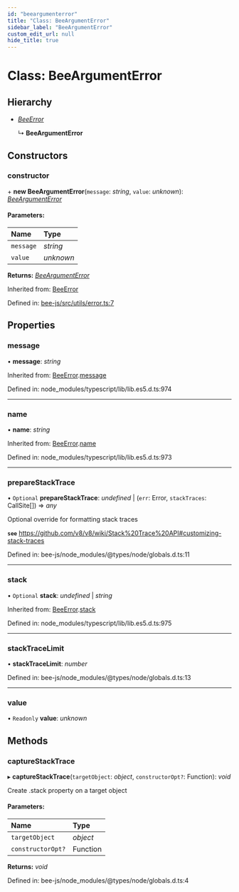 ```yaml
---
id: "beeargumenterror"
title: "Class: BeeArgumentError"
sidebar_label: "BeeArgumentError"
custom_edit_url: null
hide_title: true
---
```


# Class: BeeArgumentError

## Hierarchy

* [*BeeError*](beeerror.md)

  ↳ **BeeArgumentError**

## Constructors

### constructor

\+ **new BeeArgumentError**(`message`: *string*, `value`: *unknown*): [*BeeArgumentError*](beeargumenterror.md)

#### Parameters:

Name | Type |
:------ | :------ |
`message` | *string* |
`value` | *unknown* |

**Returns:** [*BeeArgumentError*](beeargumenterror.md)

Inherited from: [BeeError](beeerror.md)

Defined in: [bee-js/src/utils/error.ts:7](https://github.com/ethersphere/bee-js/blob/0ac3a7d/src/utils/error.ts#L7)

## Properties

### message

• **message**: *string*

Inherited from: [BeeError](beeerror.md).[message](beeerror.md#message)

Defined in: node_modules/typescript/lib/lib.es5.d.ts:974

___

### name

• **name**: *string*

Inherited from: [BeeError](beeerror.md).[name](beeerror.md#name)

Defined in: node_modules/typescript/lib/lib.es5.d.ts:973

___

### prepareStackTrace

• `Optional` **prepareStackTrace**: *undefined* \| (`err`: Error, `stackTraces`: CallSite[]) =\> *any*

Optional override for formatting stack traces

**`see`** https://github.com/v8/v8/wiki/Stack%20Trace%20API#customizing-stack-traces

Defined in: bee-js/node_modules/@types/node/globals.d.ts:11

___

### stack

• `Optional` **stack**: *undefined* \| *string*

Inherited from: [BeeError](beeerror.md).[stack](beeerror.md#stack)

Defined in: node_modules/typescript/lib/lib.es5.d.ts:975

___

### stackTraceLimit

• **stackTraceLimit**: *number*

Defined in: bee-js/node_modules/@types/node/globals.d.ts:13

___

### value

• `Readonly` **value**: *unknown*

## Methods

### captureStackTrace

▸ **captureStackTrace**(`targetObject`: *object*, `constructorOpt?`: Function): *void*

Create .stack property on a target object

#### Parameters:

Name | Type |
:------ | :------ |
`targetObject` | *object* |
`constructorOpt?` | Function |

**Returns:** *void*

Defined in: bee-js/node_modules/@types/node/globals.d.ts:4
